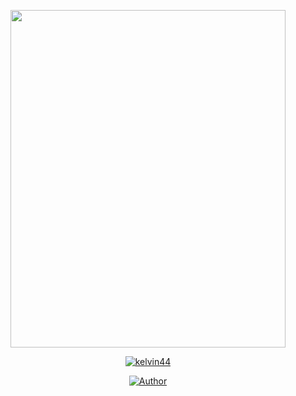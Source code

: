 <p align="center">

<img src="https://github.com/kelvin44/kelvin44/blob/main/temp/IMG_20210201_022304.jpg" width="440" height="540"/>

<p align="center">
<p align="center">
<a href="#"><img title="kelvin44" src="https://img.shields.io/badge/kelvin44-green?colorA=%23ff0000&colorB=%23017e40&style=for-the-badge"></a>

<p align="center">
<a href="https://ferdiz-api.herokuapp.com/"><img title="Author" src="https://img.shields.io/badge/AUTHOR kelvin44-orange.svg?style=for-the-badge&logo=github"></a>

</p>
